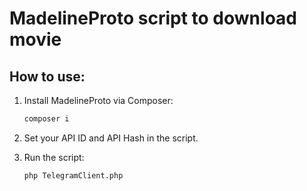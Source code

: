 # MadelineProto script to download movie

## How to use:

1. Install MadelineProto via Composer:

   ```bash
   composer i
   ```

2. Set your API ID and API Hash in the script.

3. Run the script:
   ```bash
   php TelegramClient.php
   ```
